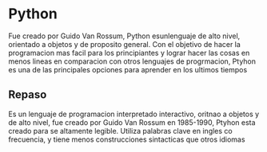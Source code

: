 # Python

Fue creado por Guido Van Rossum, Python esunlenguaje de alto nivel, orientado a objetos y de proposito general.
Con el objetivo de hacer la programacion mas facil para los principiantes y lograr hacer las cosas en menos lineas en comparacion con otros lenguajes de progrmacion, Ptyhon es una de las principales opciones para aprender en los ultimos tiempos

## Repaso

Es un lenguaje de programacion interpretado interactivo, oritnao a objetos y de alto nivel, fue creado por Guido Van Rossum en 1985-1990, Ptyhon esta creado para se altamente legible. Utiliza palabras clave en ingles co frecuencia, y tiene menos construcciones sintacticas que otros idiomas
